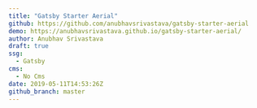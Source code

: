 ```yaml
---
title: "Gatsby Starter Aerial"
github: https://github.com/anubhavsrivastava/gatsby-starter-aerial
demo: https://anubhavsrivastava.github.io/gatsby-starter-aerial/
author: Anubhav Srivastava
draft: true
ssg:
  - Gatsby
cms:
  - No Cms
date: 2019-05-11T14:53:26Z
github_branch: master
---
```


